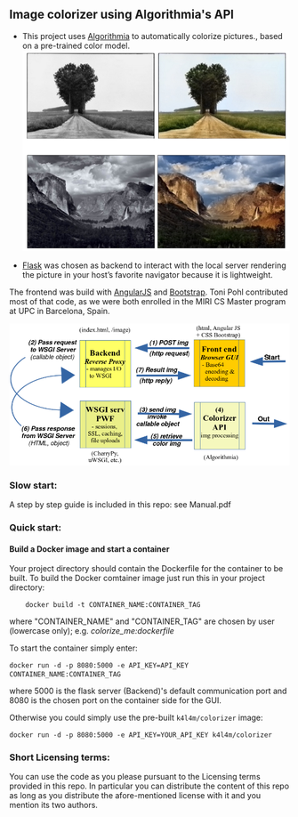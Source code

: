 ﻿## Image colorizer using Algorithmia's API

- This project uses [Algorithmia](https://algorithmia.com) to automatically colorize pictures., based on a pre-trained color model.
![output-examples.png](https://github.com/Cbhihe/Pix_colorize/blob/main/output-examples.png?raw=true)

- [Flask](http://flask.pocoo.org) was chosen as backend to interact with the local server rendering the picture in your host’s favorite navigator because it is lightweight.

The frontend was build with [AngularJS](https://angularjs.org) and [Bootstrap](http://getbootstrap.com). Toni Pohl contributed most of that code, as we were both enrolled in the MIRI CS Master program at UPC in Barcelona, Spain.


![wsgi-architecture.png](https://github.com/Cbhihe/Pix_colorize/blob/main/wsgi-architecture.png?raw=true)


### Slow start:
A step by step guide is included in this repo: see Manual.pdf

### Quick start:

#### Build a Docker image and start a container
Your project directory should contain the Dockerfile for the container to be built.
To build the Docker comtainer image just run this in your project directory:
```
    docker build -t CONTAINER_NAME:CONTAINER_TAG
```
where "CONTAINER_NAME" and "CONTAINER_TAG" are chosen by user (lowercase
only); e.g. _colorize_me:dockerfile_


To start the container simply enter:
```
docker run -d -p 8080:5000 -e API_KEY=API_KEY CONTAINER_NAME:CONTAINER_TAG
```
where 5000 is the flask server (Backend)'s default communication port and
8080 is the chosen port on the container side for the GUI.

Otherwise you could simply use the pre-built `k4l4m/colorizer` image:
```
docker run -d -p 8080:5000 -e API_KEY=YOUR_API_KEY k4l4m/colorizer
```

### Short Licensing terms:
You can use the code as you please pursuant to the Licensing terms provided in this repo. In particular you can distribute the content of this repo as long as you distribute 
the afore-mentioned license with it and you mention its two authors.
